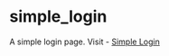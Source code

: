 # simple_login
A simple login page.
Visit - <a href=https://gun-striker.github.io/simple_login/ target=”_blank”> Simple Login </a> 
